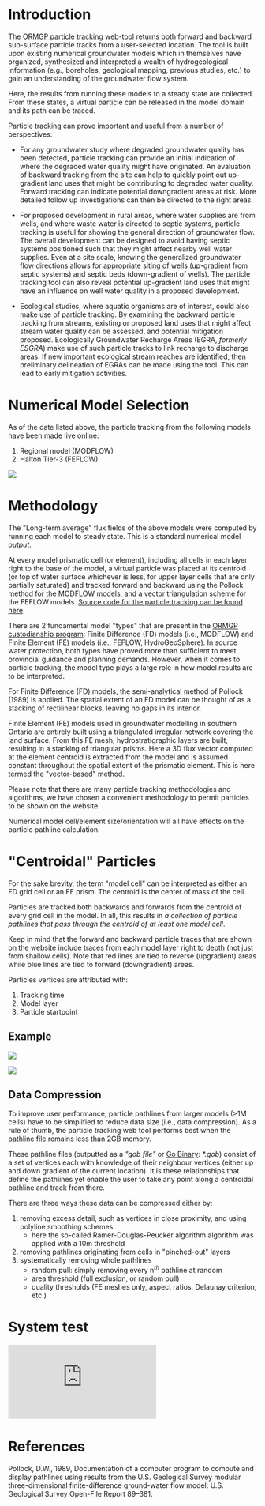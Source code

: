 
# Introduction

The [ORMGP particle tracking web-tool](https://www.oakridgeswater.ca/) returns both forward and backward sub-surface particle tracks from a user-selected location.  The tool is built upon existing numerical groundwater models which in themselves have organized, synthesized and interpreted a wealth of hydrogeological information (e.g., boreholes, geological mapping, previous studies, etc.) to gain an understanding of the groundwater flow system. 

Here, the results from running these models to a steady state are collected. From these states, a virtual particle can be released in the model domain and its path can be traced.

Particle tracking can prove important and useful from a number of perspectives:
  
  - For any groundwater study where degraded groundwater quality has been detected, particle tracking can provide an initial indication of where the degraded water quality might have originated.  An evaluation of backward tracking from the site can help to quickly point out up-gradient land uses that might be contributing to degraded water quality. Forward tracking can indicate potential downgradient areas at risk. More detailed follow up investigations can then be directed to the right areas.

- For proposed development in rural areas, where water supplies are from wells, and where waste water is directed to septic systems, particle tracking is useful for showing the general direction of groundwater flow. The overall development can be designed to avoid having septic systems positioned such that they might affect nearby well water supplies. Even at a site scale, knowing the generalized groundwater flow directions allows for appropriate siting of wells (up-gradient from septic systems) and septic beds (down-gradient of wells).  The particle tracking tool can also reveal potential up-gradient land uses that might have an influence on well water quality in a proposed development.

- Ecological studies, where aquatic organisms are of interest, could also make use of particle tracking.  By examining the backward particle tracking from streams, existing or proposed land uses that might affect stream water quality can be assessed, and potential mitigation proposed. Ecologically Groundwater Recharge Areas (EGRA, *formerly ESGRA*) make use of such particle tracks to link recharge to discharge areas.  If new important ecological stream reaches are identified, then preliminary delineation of EGRAs can be made using the tool.  This can lead to early mitigation activities.



# Numerical Model Selection

As of the date listed above, the particle tracking from the following models have been made live online:
  
1. Regional model (MODFLOW)
1. Halton Tier-3 (FEFLOW)
<!-- 1. South Halton (MODFLOW) -->
  <!-- 1. CVC (FEFLOW) -->
  <!-- 1. NVCA-SSEA (FEFLOW) -->
  <!-- 1. Ramara Whites Talbot (MODFLOW) -->
  <!-- 1. York Tier-3 (MODFLOW) -->
  <!-- 1. Durham (MODFLOW) -->



![](img/models.png)






# Methodology


The "Long-term average" flux fields of the above models were computed by running each model to steady state. This is a standard numerical model *output*.

At every model prismatic cell (or element), including all cells in each layer right to the base of the model, a virtual particle was placed at its centroid (or top of water surface whichever is less, for upper layer cells that are only partially saturated) and tracked forward and backward using the Pollock method for the MODFLOW models, and a vector triangulation scheme for the FEFLOW models. [Source code for the particle tracking can be found here](https://github.com/maseology/ptrack).


There are 2 fundamental model "types" that are present in the [ORMGP custodianship program](/snapshots/md/numerical-model-custodianship-program.html): Finite Difference (FD) models (i.e., MODFLOW) and Finite Element (FE) models (i.e., FEFLOW, HydroGeoSphere). In source water protection, both types have proved more than sufficient to meet provincial guidance and planning demands.  However, when it comes to particle tracking, the model type plays a large role in how model results are to be interpreted.


For Finite Difference (FD) models, the semi-analytical method of Pollock (1989) is applied. The spatial extent of an FD model can be thought of as a stacking of rectilinear blocks, leaving no gaps in its interior.



Finite Element (FE) models used in groundwater modelling in southern Ontario are entirely built using a triangulated irregular network covering the land surface. From this FE mesh, hydrostratigraphic layers are built, resulting in a stacking of triangular prisms. Here a 3D flux vector computed at the element centroid is extracted from the model and is assumed constant throughout the spatial extent of the prismatic element. This is here termed the "vector-based" method.


Please note that there are many particle tracking methodologies and algorithms, we have chosen a convenient methodology to permit particles to be shown on the website.

Numerical model cell/element size/orientation will all have effects on the particle pathline calculation.



# "Centroidal" Particles

For the sake brevity, the term "model cell" can be interpreted as either an FD grid cell or an FE prism. The centroid is the center of mass of the cell.

Particles are tracked both backwards and forwards from the centroid of every grid cell in the model.  In all, this results in *a collection of particle pathlines that pass through the centroid of at least one model cell*.

Keep in mind that the forward and backward particle traces that are shown on the website include traces from each model layer right to depth (not just from shallow cells).  Note that red lines are tied to reverse (upgradient) areas while blue lines are tied to forward (downgradient) areas.

Particles vertices are attributed with:
  
1. Tracking time
1. Model layer
1. Particle startpoint


## Example

![](img/clicked-location1.png)

![](img/clicked-location2.png)

## Data Compression

To improve user performance, particle pathlines from larger models (>1M cells) have to be simplified to reduce data size (i.e., data compression). As a rule of thumb, the particle tracking web tool performs best when the pathline file remains less than 2GB memory. 

These pathline files (outputted as a _"gob file"_ or [Go Binary](https://pkg.go.dev/encoding/binary): _\*.gob_) consist of a set of vertices each with knowledge of their neighbour vertices (either up and down gradient of the current location). It is these relationships that define the pathlines yet enable the user to take any point along a centroidal pathline and track from there.

There are three ways these data can be compressed either by:
  
1. removing excess detail, such as vertices in close proximity, and using polyline smoothing schemes.
    - here the so-called Ramer-Douglas-Peucker algorithm algorithm was applied with a 10m threshold
1. removing pathlines originating from cells in "pinched-out" layers
1. systematically removing whole pathlines
    - random pull: simply removing every $\text{n}^{th}$ pathline at random
    - area threshold (full exclusion, or random pull)
    - quality thresholds (FE meshes only, aspect ratios, Delaunay criterion, etc.)





# System test

<iframe src="https://owrc.shinyapps.io/ptrack/" frameborder="0" allowfullscreen></iframe>




# References

Pollock, D.W., 1989, Documentation of a computer program to compute and display pathlines using results from the U.S. Geological Survey modular three-dimensional finite-difference ground-water flow model: U.S. Geological Survey Open-File Report 89–381.

